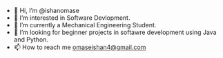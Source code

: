 - 👋 Hi, I’m @ishanomase
- 👀 I’m interested in Software Devlopment.
- 🌱 I’m currently a Mechanical Engineering Student.
- 💞️ I’m looking for beginner projects in softawre development using Java and Python.
- 📫 How to reach me omaseishan4@gmail.com
<!---
ishanomase/ishanomase is a ✨ special ✨ repository because its `README.md` (this file) appears on your GitHub profile.
You can click the Preview link to take a look at your changes.
--->
